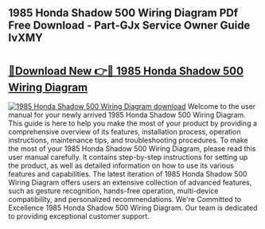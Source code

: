 ## 1985 Honda Shadow 500 Wiring Diagram PDf Free Download - Part-GJx Service Owner Guide IvXMY

# <h2><a href="http://dfqg4ag.blite.top/?on=1985+Honda+Shadow+500+Wiring+Diagram">🔗Download New 👉🔴 1985 Honda Shadow 500 Wiring Diagram</a></h2>

[![1985 Honda Shadow 500 Wiring Diagram download](https://i.imgur.com/lujVjoI.png)](http://dfqg4ag.blite.top/?on=1985+Honda+Shadow+500+Wiring+Diagram)
Welcome to the user manual for your newly arrived 1985 Honda Shadow 500 Wiring Diagram. This guide is here to help you make the most of your product by providing a comprehensive overview of its features, installation process, operation instructions, maintenance tips, and troubleshooting procedures. To make the most of your 1985 Honda Shadow 500 Wiring Diagram, please read this user manual carefully. It contains step-by-step instructions for setting up the product, as well as detailed information on how to use its various features and capabilities. The latest iteration of 1985 Honda Shadow 500 Wiring Diagram offers users an extensive collection of advanced features, such as gesture recognition, hands-free operation, multi-device compatibility, and personalized recommendations. We're Committed to Excellence 1985 Honda Shadow 500 Wiring Diagram. Our team is dedicated to providing exceptional customer support.
